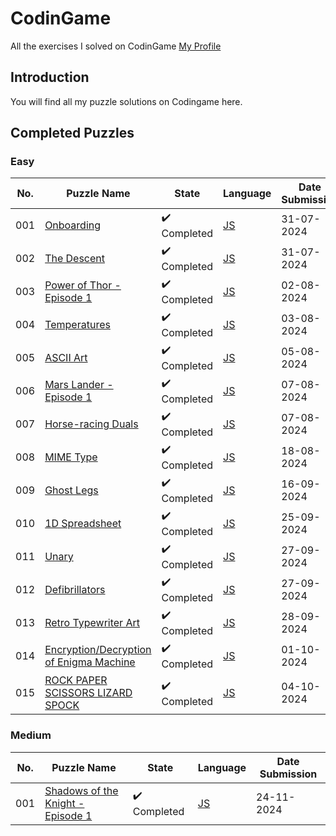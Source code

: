 # CodinGame

All the exercises I solved on CodinGame [My Profile](https://www.codingame.com/profile/7e7744b014fd49a86da5cc7b8f2c8dcb5169026)

## Introduction

You will find all my puzzle solutions on Codingame here.

## Completed Puzzles

### Easy

| No. | Puzzle Name                                                                                                               | State                        | Language                                                                                                                           | Date Submission |
| --- | ------------------------------------------------------------------------------------------------------------------------- | ---------------------------- | ---------------------------------------------------------------------------------------------------------------------------------- | --------------- |
| 001 | [Onboarding](https://www.codingame.com/training/easy/onboarding)                                                          | :heavy_check_mark: Completed | [JS](https://github.com/kirilyanev/CodinGame/blob/main/Puzzles/Easy/Onboarding/Javascript.js)                                      | 31-07-2024      |
| 002 | [The Descent](https://www.codingame.com/training/easy/the-descent)                                                        | :heavy_check_mark: Completed | [JS](https://github.com/kirilyanev/CodinGame/blob/main/Puzzles/Easy/The%20descent/Javascript.js)                                   | 31-07-2024      |
| 003 | [Power of Thor - Episode 1](https://www.codingame.com/training/easy/power-of-thor-episode-1)                              | :heavy_check_mark: Completed | [JS](https://github.com/kirilyanev/CodinGame/blob/main/Puzzles/Easy/Power%20of%20Thor%20-%20Episode%201/Javascript.js)             | 02-08-2024      |
| 004 | [Temperatures](https://www.codingame.com/training/easy/temperatures)                                                      | :heavy_check_mark: Completed | [JS](https://github.com/kirilyanev/CodinGame/blob/main/Puzzles/Easy/Temperatures/Javascript.js)                                    | 03-08-2024      |
| 005 | [ASCII Art](https://www.codingame.com/training/easy/ascii-art)                                                            | :heavy_check_mark: Completed | [JS](https://github.com/kirilyanev/CodinGame/blob/main/Puzzles/Easy/ASCII%20Art/Javascript.js)                                     | 05-08-2024      |
| 006 | [Mars Lander - Episode 1](https://www.codingame.com/training/easy/mars-lander-episode-1)                                  | :heavy_check_mark: Completed | [JS](https://github.com/kirilyanev/CodinGame/blob/main/Puzzles/Easy/Mars%20Lander%20-%20Episode%201/Javascript.js)                 | 07-08-2024      |
| 007 | [Horse-racing Duals](https://www.codingame.com/training/easy/horse-racing-duals)                                          | :heavy_check_mark: Completed | [JS](https://github.com/kirilyanev/CodinGame/blob/main/Puzzles/Easy/Horse-racing%20Duals/Javascript.js)                            | 07-08-2024      |
| 008 | [MIME Type](https://www.codingame.com/training/easy/mime-type)                                                            | :heavy_check_mark: Completed | [JS](https://github.com/kirilyanev/CodinGame/blob/main/Puzzles/Easy/MIME%20Type/Javascript.js)                                     | 18-08-2024      |
| 009 | [Ghost Legs](https://www.codingame.com/training/easy/ghost-legs)                                                          | :heavy_check_mark: Completed | [JS](https://github.com/kirilyanev/CodinGame/blob/main/Puzzles/Easy/Ghost%20Legs/Javascript.js)                                    | 16-09-2024      |
| 010 | [1D Spreadsheet](https://www.codingame.com/training/easy/1d-spreadsheet)                                                  | :heavy_check_mark: Completed | [JS](https://github.com/kirilyanev/CodinGame/blob/main/Puzzles/Easy/1D%20Spreadsheet/Javascript.js)                                | 25-09-2024      |
| 011 | [Unary](https://www.codingame.com/training/easy/unary)                                                                    | :heavy_check_mark: Completed | [JS](https://github.com/kirilyanev/CodinGame/blob/main/Puzzles/Easy/Unary/Javascript.js)                                           | 27-09-2024      |
| 012 | [Defibrillators](https://www.codingame.com/training/easy/defibrillators)                                                  | :heavy_check_mark: Completed | [JS](https://github.com/kirilyanev/CodinGame/blob/main/Puzzles/Easy/Defibrillators/Javasript.js)                                   | 27-09-2024      |
| 013 | [Retro Typewriter Art](https://www.codingame.com/training/easy/retro-typewriter-art)                                      | :heavy_check_mark: Completed | [JS](https://github.com/kirilyanev/CodinGame/blob/main/Puzzles/Easy/Retro%20Typewriter%20Art/Javascript.js)                        | 28-09-2024      |
| 014 | [Encryption/Decryption of Enigma Machine](https://www.codingame.com/training/easy/encryptiondecryption-of-enigma-machine) | :heavy_check_mark: Completed | [JS](https://github.com/kirilyanev/CodinGame/blob/main/Puzzles/Easy/EncryptionDecryption%20of%20Enigma%20Machine/Javascript.js)    | 01-10-2024      |
| 015 | [ROCK PAPER SCISSORS LIZARD SPOCK](https://www.codingame.com/training/easy/rock-paper-scissors-lizard-spock)              | :heavy_check_mark: Completed | [JS](https://github.com/kirilyanev/CodinGame/blob/main/Puzzles/Easy/ROCK%20PAPER%20SCISSORS%20LIZARD%20SPOCK/javascript.js)        | 04-10-2024      |


### Medium

| No. | Puzzle Name                                                                                                               | State                        | Language                                                                                                                           | Date Submission |
| --- | ------------------------------------------------------------------------------------------------------------------------- | ---------------------------- | ---------------------------------------------------------------------------------------------------------------------------------- | --------------- |
| 001 | [Shadows of the Knight - Episode 1](https://www.codingame.com/training/medium/shadows-of-the-knight-episode-1)            | :heavy_check_mark: Completed | [JS](https://github.com/kirilyanev/CodinGame/blob/main/Puzzles/Medium/Shadows%20of%20the%20Knight%20-%20Episode%201/Javascript.js) | 24-11-2024      |